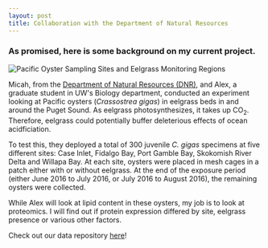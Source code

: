 ```yaml
---
layout: post
title: Collaboration with the Department of Natural Resources
---
```

### As promised, here is some background on my current project.

![Pacific Oyster Sampling Sites and Eelgrass Monitoring Regions](file:///Users/yaaminivenkataraman/Downloads/DNRSamplingMap.jpg)

Micah, from the [Department of Natural Resources (DNR)](http://dnr.wa.gov), and Alex, a graduate student in UW's Biology department, conducted an experiment looking at Pacific oysters (_Crassostrea gigas_) in eelgrass beds in and around the Puget Sound. As eelgrass photosynthesizes, it takes up CO<sub>2</sub>. Therefore, eelgrass could potentially buffer deleterious effects of ocean acidficiation.

To test this, they deployed a total of 300 juvenile _C. gigas_ specimens at five different sites: Case Inlet, Fidalgo Bay, Port Gamble Bay, Skokomish River Delta and Willapa Bay. At each site, oysters were placed in mesh cages in a patch either with or without eelgrass. At the end of the exposure period (either June 2016 to July 2016, or July 2016 to August 2016), the remaining oysters were collected.

While Alex will look at lipid content in these oysters, my job is to look at proteomics. I will find out if protein expression differed by site, eelgrass presence or various other factors.

Check out our data repository [here](https://github.com/RobertsLab/project-oyster-oa)!
